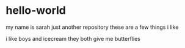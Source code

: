 # hello-world
my name is sarah
just another repository
these are a few things i like

i like boys and icecream
they both give me butterflies
